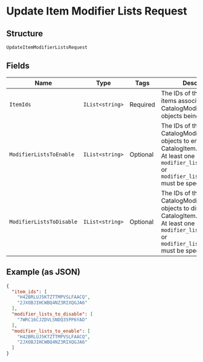 
# Update Item Modifier Lists Request

## Structure

`UpdateItemModifierListsRequest`

## Fields

| Name | Type | Tags | Description |
|  --- | --- | --- | --- |
| `ItemIds` | `IList<string>` | Required | The IDs of the catalog items associated with the CatalogModifierList objects being updated. |
| `ModifierListsToEnable` | `IList<string>` | Optional | The IDs of the CatalogModifierList objects to enable for the CatalogItem.<br>At least one of `modifier_lists_to_enable` or `modifier_lists_to_disable` must be specified. |
| `ModifierListsToDisable` | `IList<string>` | Optional | The IDs of the CatalogModifierList objects to disable for the CatalogItem.<br>At least one of `modifier_lists_to_enable` or `modifier_lists_to_disable` must be specified. |

## Example (as JSON)

```json
{
  "item_ids": [
    "H42BRLUJ5KTZTTMPVSLFAACQ",
    "2JXOBJIHCWBQ4NZ3RIXQGJA6"
  ],
  "modifier_lists_to_disable": [
    "7WRC16CJZDVLSNDQ35PP6YAD"
  ],
  "modifier_lists_to_enable": [
    "H42BRLUJ5KTZTTMPVSLFAACQ",
    "2JXOBJIHCWBQ4NZ3RIXQGJA6"
  ]
}
```

